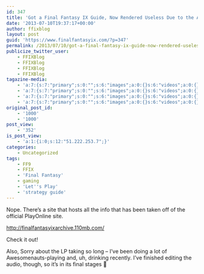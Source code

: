 ```yaml
---
id: 347
title: 'Got a Final Fantasy IX Guide, Now Rendered Useless Due to the Absence of PlayOnline Content?'
date: '2013-07-10T19:37:17+00:00'
author: ffixblog
layout: post
guid: 'https://www.finalfantasyix.com/?p=347'
permalink: /2013/07/10/got-a-final-fantasy-ix-guide-now-rendered-useless-due-to-the-absence-of-playonline-content/
publicize_twitter_user:
    - FFIXBlog
    - FFIXBlog
    - FFIXBlog
    - FFIXBlog
tagazine-media:
    - 'a:7:{s:7:"primary";s:0:"";s:6:"images";a:0:{}s:6:"videos";a:0:{}s:11:"image_count";i:0;s:6:"author";s:8:"47012034";s:7:"blog_id";s:8:"48119600";s:9:"mod_stamp";s:19:"2013-07-10 19:37:17";}'
    - 'a:7:{s:7:"primary";s:0:"";s:6:"images";a:0:{}s:6:"videos";a:0:{}s:11:"image_count";i:0;s:6:"author";s:8:"47012034";s:7:"blog_id";s:8:"48119600";s:9:"mod_stamp";s:19:"2013-07-10 19:37:17";}'
    - 'a:7:{s:7:"primary";s:0:"";s:6:"images";a:0:{}s:6:"videos";a:0:{}s:11:"image_count";i:0;s:6:"author";s:8:"47012034";s:7:"blog_id";s:8:"48119600";s:9:"mod_stamp";s:19:"2013-07-10 19:37:17";}'
    - 'a:7:{s:7:"primary";s:0:"";s:6:"images";a:0:{}s:6:"videos";a:0:{}s:11:"image_count";i:0;s:6:"author";s:8:"47012034";s:7:"blog_id";s:8:"48119600";s:9:"mod_stamp";s:19:"2013-07-10 19:37:17";}'
original_post_id:
    - '1000'
    - '1000'
post_view:
    - '352'
is_post_view:
    - 'a:1:{i:0;s:12:"51.222.253.7";}'
categories:
    - Uncategorized
tags:
    - FF9
    - FFIX
    - 'Final Fantasy'
    - gaming
    - 'Let''s Play'
    - 'strategy guide'
---
```


Nope. There’s a site that hosts all the info that has been taken off of the official PlayOnline site.

<http://finalfantasyixarchive.110mb.com/>

Check it out!

Also, Sorry about the LP taking so long – I’ve been doing a lot of Awesomenauts-playing and, uh, drinking recently. I’ve finished editing the audio, though, so it’s in its final stages 🙂
